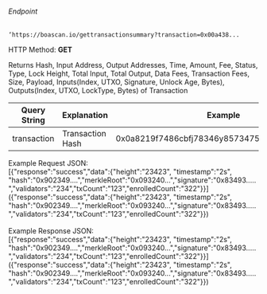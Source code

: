 ###### Endpoint

    ‘https://boascan.io/gettransactionsummary?transaction=0x00a438...

HTTP Method: **GET**

Returns Hash, Input Address, Output Addresses, Time, Amount, Fee, Status, Type, Lock Height, Total Input, Total Output, Data Fees, Transaction Fees, Size, Payload, Inputs(Index, UTXO, Signature, Unlock Age, Bytes), Outputs(Index, UTXO, LockType, Bytes) of Transaction

| Query String | Explanation      | Example                                      |
| ------------ | ---------------- | -------------------------------------------- |
| transaction  | Transaction Hash | 0x0a8219f7486cbfj78346y85734758323049dd92398 |

Example Request JSON:<br/>
[{"response":"success","data":{"height":"23423", "timestamp":"2s", "hash":"0x902349....","merkleRoot":"0x093240...","signature":"0x83493.....","validators":"234","txCount":"123","enrolledCount":"322"}}]({"response":"success","data":{"height":"23423", "timestamp":"2s", "hash":"0x902349....","merkleRoot":"0x093240...","signature":"0x83493.....","validators":"234","txCount":"123","enrolledCount":"322"}})
<br/>
<br/>
Example Response JSON:<br/>
[{"response":"success","data":{"height":"23423", "timestamp":"2s", "hash":"0x902349....","merkleRoot":"0x093240...","signature":"0x83493.....","validators":"234","txCount":"123","enrolledCount":"322"}}]({"response":"success","data":{"height":"23423", "timestamp":"2s", "hash":"0x902349....","merkleRoot":"0x093240...","signature":"0x83493.....","validators":"234","txCount":"123","enrolledCount":"322"}})
